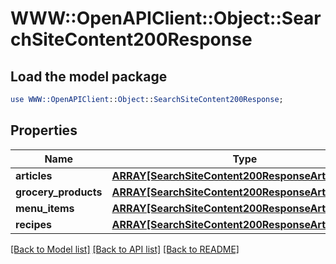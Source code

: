 # WWW::OpenAPIClient::Object::SearchSiteContent200Response

## Load the model package
```perl
use WWW::OpenAPIClient::Object::SearchSiteContent200Response;
```

## Properties
Name | Type | Description | Notes
------------ | ------------- | ------------- | -------------
**articles** | [**ARRAY[SearchSiteContent200ResponseArticlesInner]**](SearchSiteContent200ResponseArticlesInner.md) |  | 
**grocery_products** | [**ARRAY[SearchSiteContent200ResponseArticlesInner]**](SearchSiteContent200ResponseArticlesInner.md) |  | 
**menu_items** | [**ARRAY[SearchSiteContent200ResponseArticlesInner]**](SearchSiteContent200ResponseArticlesInner.md) |  | 
**recipes** | [**ARRAY[SearchSiteContent200ResponseArticlesInner]**](SearchSiteContent200ResponseArticlesInner.md) |  | 

[[Back to Model list]](../README.md#documentation-for-models) [[Back to API list]](../README.md#documentation-for-api-endpoints) [[Back to README]](../README.md)


